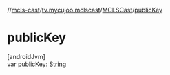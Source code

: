 //[mcls-cast](../../../index.md)/[tv.mycujoo.mclscast](../index.md)/[MCLSCast](index.md)/[publicKey](public-key.md)

# publicKey

[androidJvm]\
var [publicKey](public-key.md): [String](https://kotlinlang.org/api/latest/jvm/stdlib/kotlin/-string/index.html)

